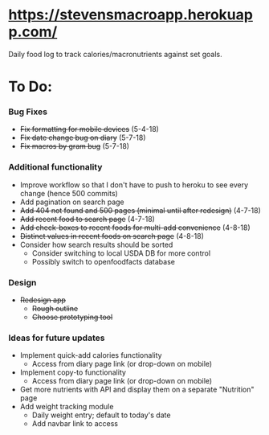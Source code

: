 # https://stevensmacroapp.herokuapp.com/
Daily food log to track calories/macronutrients against set goals.

# To Do:

### Bug Fixes
- ~~Fix formatting for mobile devices~~ (5-4-18)
- ~~Fix date change bug on diary~~ (5-7-18)
- ~~Fix macros by gram bug~~ (5-7-18)

### Additional functionality
- Improve workflow so that I don't have to push to heroku to see every change (hence 500 commits)
- Add pagination on search page
- ~~Add 404 not found and 500 pages (minimal until after redesign)~~ (4-7-18)
- ~~Add recent food to search page~~ (4-7-18)
- ~~Add check-boxes to recent foods for multi-add convenience~~ (4-8-18)
- ~~Distinct values in recent foods on search page~~ (4-8-18)
- Consider how search results should be sorted
    - Consider switching to local USDA DB for more control
    - Possibly switch to openfoodfacts database

### Design
- ~~Redesign app~~
    - ~~Rough outline~~
    - ~~Choose prototyping tool~~

### Ideas for future updates
- Implement quick-add calories functionality
    - Access from diary page link (or drop-down on mobile)
- Implement copy-to functionality
    - Access from diary page link (or drop-down on mobile)
- Get more nutrients with API and display them on a separate "Nutrition" page
- Add weight tracking module
    - Daily weight entry; default to today's date
    - Add navbar link to access

